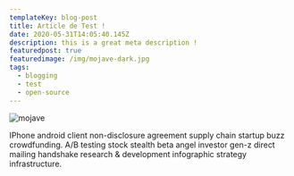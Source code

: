 ```yaml
---
templateKey: blog-post
title: Article de Test !
date: 2020-05-31T14:05:40.145Z
description: this is a great meta description !
featuredpost: true
featuredimage: /img/mojave-dark.jpg
tags:
  - blogging
  - test
  - open-source
---
```

![](/img/mojave-dark.jpg "mojave")

IPhone android client non-disclosure agreement supply chain startup buzz crowdfunding. A/B testing stock stealth beta angel investor gen-z direct mailing handshake research & development infographic strategy infrastructure.